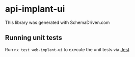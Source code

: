 
# api-implant-ui

This library was generated with SchemaDriven.com

## Running unit tests

Run `nx test web-implant-ui` to execute the unit tests via [Jest](https://jestjs.io).

